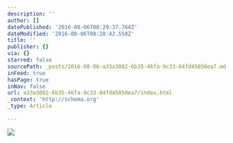 ```yaml
---
description: ''
author: []
datePublished: '2016-08-06T08:29:37.764Z'
dateModified: '2016-08-06T08:28:42.558Z'
title: ''
publisher: {}
via: {}
starred: false
sourcePath: _posts/2016-08-06-a33a3082-6b35-46fa-9c33-04fd45850ea7.md
inFeed: true
hasPage: true
inNav: false
url: a33a3082-6b35-46fa-9c33-04fd45850ea7/index.html
_context: 'http://schema.org'
_type: Article

---
```

![](https://the-grid-user-content.s3-us-west-2.amazonaws.com/fc139269-ec63-476b-a4b0-f7bdcb75512f.jpg)